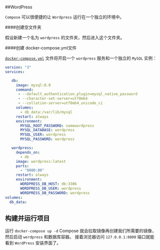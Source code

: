 ##WordPress

`Compose` 可以很便捷的让 `Wordpress` 运行在一个独立的环境中。

####创建空文件夹

假设新建一个名为 `wordpress` 的文件夹，然后进入这个文件夹。

####创建 docker-compose.yml文件

[`docker-compose.yml`](https://github.com/yeasy/docker_practice/blob/master/compose/demo/wordpress/docker-compose.yml) 文件将开启一个 `wordpress` 服务和一个独立的 `MySQL` 实例：

```yaml
version: "3"
services:

   db:
     image: mysql:8.0
     command:
      - --default_authentication_plugin=mysql_native_password
      - --character-set-server=utf8mb4
      - --collation-server=utf8mb4_unicode_ci     
     volumes:
       - db_data:/var/lib/mysql
     restart: always
     environment:
       MYSQL_ROOT_PASSWORD: somewordpress
       MYSQL_DATABASE: wordpress
       MYSQL_USER: wordpress
       MYSQL_PASSWORD: wordpress

   wordpress:
     depends_on:
       - db
     image: wordpress:latest
     ports:
       - "8000:80"
     restart: always
     environment:
       WORDPRESS_DB_HOST: db:3306
       WORDPRESS_DB_USER: wordpress
       WORDPRESS_DB_PASSWORD: wordpress
volumes:
  db_data:
```

## 构建并运行项目

运行 `docker-compose up -d` Compose 就会拉取镜像再创建我们所需要的镜像，然后启动 `wordpress` 和数据库容器。 接着浏览器访问 `127.0.0.1:8000` 端口就能看到 `WordPress` 安装界面了。
